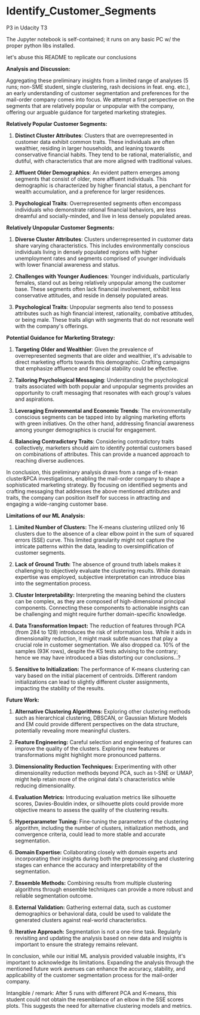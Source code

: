 # Identify_Customer_Segments
P3 in Udacity T3

The Jupyter notebook is self-contained; it runs on any basic PC w/ the proper python libs installed.

let's abuse this README to replicate our conclusions

**Analysis and Discussion:**

Aggregating these preliminary insights from a limited range of analyses (5 runs; non-SME student, single clustering, rash decisions in feat. eng. etc.), an early  understanding of customer segmentation and preferences for the mail-order company comes into focus. We attempt a first perspective on the segments that are relatively popular or unpopular with the company, offering our arguable guidance for targeted marketing strategies.

**Relatively Popular Customer Segments:**

1. **Distinct Cluster Attributes**: Clusters that are overrepresented in customer data exhibit common traits. These individuals are often wealthier, residing in larger households, and leaning towards conservative financial habits. They tend to be rational, materialistic, and dutiful, with characteristics that are more aligned with traditional values.

2. **Affluent Older Demographics**: An evident pattern emerges among segments that consist of older, more affluent individuals. This demographic is characterized by higher financial status, a penchant for wealth accumulation, and a preference for larger residences.

3. **Psychological Traits**: Overrepresented segments often encompass individuals who demonstrate rational financial behaviors, are less dreamful and socially-minded, and live in less densely populated areas.

**Relatively Unpopular Customer Segments:**

1. **Diverse Cluster Attributes**: Clusters underrepresented in customer data share varying characteristics. This includes environmentally conscious individuals living in densely populated regions with higher unemployment rates and segments comprised of younger individuals with lower financial awareness and status.

2. **Challenges with Younger Audiences**: Younger individuals, particularly females, stand out as being relatively unpopular among the customer base. These segments often lack financial involvement, exhibit less conservative attitudes, and reside in densely populated areas.

3. **Psychological Traits**: Unpopular segments also tend to possess attributes such as high financial interest, rationality, combative attitudes, or being male. These traits align with segments that do not resonate well with the company's offerings.


**Potential Guidance for Marketing Strategy:**

1. **Targeting Older and Wealthier**: Given the prevalence of overrepresented segments that are older and wealthier, it's advisable to direct marketing efforts towards this demographic. Crafting campaigns that emphasize affluence and financial stability could be effective.

2. **Tailoring Psychological Messaging**: Understanding the psychological traits associated with both popular and unpopular segments provides an opportunity to craft messaging that resonates with each group's values and aspirations.

3. **Leveraging Environmental and Economic Trends**: The environmentally conscious segments can be tapped into by aligning marketing efforts with green initiatives. On the other hand, addressing financial awareness among younger demographics is crucial for engagement.

4. **Balancing Contradictory Traits**: Considering contradictory traits collectively, marketers should aim to identify potential customers based on combinations of attributes. This can provide a nuanced approach to reaching diverse audiences.

In conclusion, this preliminary analysis draws from a range of k-mean cluster&PCA investigations, enabling the mail-order company to shape a sophisticated marketing strategy. By focusing on identified segments and crafting messaging that addresses the above mentioned attributes and traits, the company can position itself for success in attracting and engaging a wide-ranging customer base.


**Limitations of our ML Analysis:**

1. **Limited Number of Clusters:** The K-means clustering utilized only 16 clusters due to the absence of a clear elbow point in the sum of squared errors (SSE) curve. This limited granularity might not capture the intricate patterns within the data, leading to oversimplification of customer segments.

2. **Lack of Ground Truth:** The absence of ground truth labels makes it challenging to objectively evaluate the clustering results. While domain expertise was employed, subjective interpretation can introduce bias into the segmentation process.

3. **Cluster Interpretability:** Interpreting the meaning behind the clusters can be complex, as they are composed of high-dimensional principal components. Connecting these components to actionable insights can be challenging and might require further domain-specific knowledge.

4. **Data Transformation Impact:** The reduction of features through PCA (from 284 to 128) introduces the risk of information loss. While it aids in dimensionality reduction, it might mask subtle nuances that play a crucial role in customer segmentation. We also dropped ca. 10% of the samples (93K rows), despite the KS tests advising to the contrary; hence we may have introduced a bias distorting our conclusions...?

5. **Sensitive to Initialization:** The performance of K-means clustering can vary based on the initial placement of centroids. Different random initializations can lead to slightly different cluster assignments, impacting the stability of the results.

**Future Work:**

1. **Alternative Clustering Algorithms:** Exploring other clustering methods such as hierarchical clustering, DBSCAN, or Gaussian Mixture Models and EM could provide different perspectives on the data structure, potentially revealing more meaningful clusters.

2. **Feature Engineering:** Careful selection and engineering of features can improve the quality of the clusters. Exploring new features or transformations might highlight more pronounced patterns.

3. **Dimensionality Reduction Techniques:** Experimenting with other dimensionality reduction methods beyond PCA, such as t-SNE or UMAP, might help retain more of the original data's characteristics while reducing dimensionality.

4. **Evaluation Metrics:** Introducing evaluation metrics like silhouette scores, Davies-Bouldin index, or silhouette plots could provide more objective means to assess the quality of the clustering results.

5. **Hyperparameter Tuning:** Fine-tuning the parameters of the clustering algorithm, including the number of clusters, initialization methods, and convergence criteria, could lead to more stable and accurate segmentation.

6. **Domain Expertise:** Collaborating closely with domain experts and incorporating their insights during both the preprocessing and clustering stages can enhance the accuracy and interpretability of the segmentation.

7. **Ensemble Methods:** Combining results from multiple clustering algorithms through ensemble techniques can provide a more robust and reliable segmentation outcome.

8. **External Validation:** Gathering external data, such as customer demographics or behavioral data, could be used to validate the generated clusters against real-world characteristics.

9. **Iterative Approach:** Segmentation is not a one-time task. Regularly revisiting and updating the analysis based on new data and insights is important to ensure the strategy remains relevant.

In conclusion, while our initial ML analysis provided valuable insights, it's important to acknowledge its limitations. Expanding the analysis through the mentioned future work avenues can enhance the accuracy, stability, and applicability of the customer segmentation process for the mail-order company.

Intangible / remark: After 5 runs with different PCA and K-means, this student could not obtain the resemblance of an elbow in the SSE scores plots. This suggests the need for alternative clustering models and metrics.
